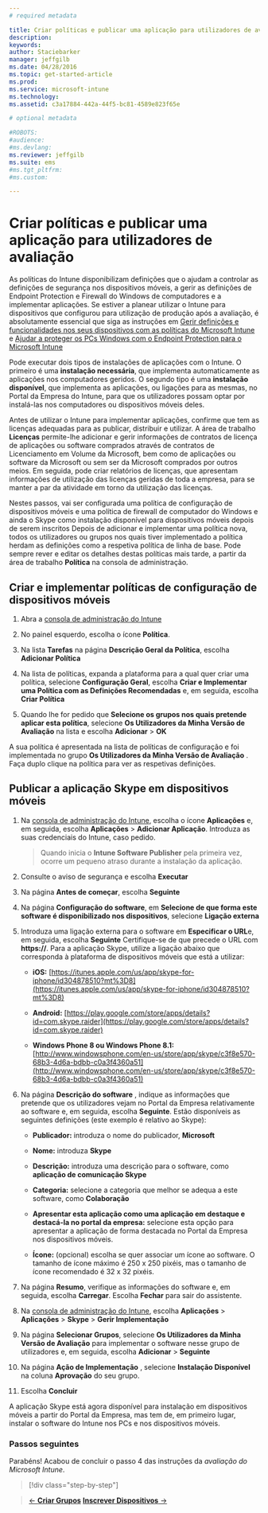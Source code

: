 ```yaml
---
# required metadata

title: Criar políticas e publicar uma aplicação para utilizadores de avaliação | Microsoft Intune
description:
keywords:
author: Staciebarker
manager: jeffgilb
ms.date: 04/28/2016
ms.topic: get-started-article
ms.prod:
ms.service: microsoft-intune
ms.technology:
ms.assetid: c3a17884-442a-44f5-bc81-4589e823f65e

# optional metadata

#ROBOTS:
#audience:
#ms.devlang:
ms.reviewer: jeffgilb
ms.suite: ems
#ms.tgt_pltfrm:
#ms.custom:

---
```



# Criar políticas e publicar uma aplicação para utilizadores de avaliação
As políticas do Intune disponibilizam definições que o ajudam a controlar as definições de segurança nos dispositivos móveis, a gerir as definições de Endpoint Protection e Firewall do Windows de computadores e a implementar aplicações. Se estiver a planear utilizar o Intune para dispositivos que configurou para utilização de produção após a avaliação, é absolutamente essencial que siga as instruções em [Gerir definições e funcionalidades nos seus dispositivos com as políticas do Microsoft Intune](/intune/deploy-use/manage-settings-and-features-on-your-devices-with-microsoft-intune-policies) e [Ajudar a proteger os PCs Windows com o Endpoint Protection para o Microsoft Intune](/intune/deploy-use/help-secure-windows-pcs-with-endpoint-protection-for-microsoft-intune)

Pode executar dois tipos de instalações de aplicações com o Intune. O primeiro é uma **instalação necessária**, que implementa automaticamente as aplicações nos computadores geridos. O segundo tipo é uma **instalação disponível**, que implementa as aplicações, ou ligações para as mesmas, no Portal da Empresa do Intune, para que os utilizadores possam optar por instalá-las nos computadores ou dispositivos móveis deles.

Antes de utilizar o Intune para implementar aplicações, confirme que tem as licenças adequadas para as publicar, distribuir e utilizar. A área de trabalho **Licenças** permite-lhe adicionar e gerir informações de contratos de licença de aplicações ou software comprados através de contratos de Licenciamento em Volume da Microsoft, bem como de aplicações ou software da Microsoft ou sem ser da Microsoft comprados por outros meios. Em seguida, pode criar relatórios de licenças, que apresentam informações de utilização das licenças geridas de toda a empresa, para se manter a par da atividade em torno da utilização das licenças.

Nestes passos, vai ser configurada uma política de configuração de dispositivos móveis e uma política de firewall de computador do Windows e ainda o Skype como instalação disponível para dispositivos móveis depois de serem inscritos Depois de adicionar e implementar uma política nova, todos os utilizadores ou grupos nos quais tiver implementado a política herdam as definições como a respetiva política de linha de base. Pode sempre rever e editar os detalhes destas políticas mais tarde, a partir da área de trabalho **Política** na consola de administração.

## Criar e implementar políticas de configuração de dispositivos móveis

1.  Abra a [consola de administração do Intune](https://manage.microsoft.com/)

2.  No painel esquerdo, escolha o ícone **Política**.

3.  Na lista **Tarefas** na página **Descrição Geral da Política**, escolha **Adicionar Política**

4.  Na lista de políticas, expanda a plataforma para a qual quer criar uma política, selecione **Configuração Geral**, escolha **Criar e Implementar uma Política com as Definições Recomendadas** e, em seguida, escolha **Criar Política**

5.  Quando lhe for pedido que **Selecione os grupos nos quais pretende aplicar esta política**, selecione **Os Utilizadores da Minha Versão de Avaliação** na lista e escolha **Adicionar** &gt; **OK**

A sua política é apresentada na lista de políticas de configuração e foi implementada no grupo **Os Utilizadores da Minha Versão de Avaliação** . Faça duplo clique na política para ver as respetivas definições.

## Publicar a aplicação Skype em dispositivos móveis

1.  Na [consola de administração do Intune](https://manage.microsoft.com/), escolha o ícone **Aplicações** e, em seguida, escolha **Aplicações** &gt; **Adicionar Aplicação**. Introduza as suas credenciais do Intune, caso pedido.

    > Quando inicia o **Intune Software Publisher** pela primeira vez, ocorre um pequeno atraso durante a instalação da aplicação.

2.  Consulte o aviso de segurança e escolha **Executar**

3.  Na página **Antes de começar**, escolha **Seguinte**

4.  Na página **Configuração do software**, em **Selecione de que forma este software é disponibilizado nos dispositivos**, selecione **Ligação externa**

5.  Introduza uma ligação externa para o software em **Especificar o URL**e, em seguida, escolha **Seguinte** Certifique-se de que precede o URL com **https://**. Para a aplicação Skype, utilize a ligação abaixo que corresponda à plataforma de dispositivos móveis que está a utilizar:

    -   **iOS:** [https://itunes.apple.com/us/app/skype-for-iphone/id304878510?mt%3D8](https://itunes.apple.com/us/app/skype-for-iphone/id304878510?mt%3D8)

    -   **Android:** [https://play.google.com/store/apps/details?id=com.skype.raider](https://play.google.com/store/apps/details?id=com.skype.raider)

    -   **Windows Phone 8 ou Windows Phone 8.1:** [http://www.windowsphone.com/en-us/store/app/skype/c3f8e570-68b3-4d6a-bdbb-c0a3f4360a51](http://www.windowsphone.com/en-us/store/app/skype/c3f8e570-68b3-4d6a-bdbb-c0a3f4360a51)

6.  Na página **Descrição do software** , indique as informações que pretende que os utilizadores vejam no Portal da Empresa relativamente ao software e, em seguida, escolha **Seguinte**. Estão disponíveis as seguintes definições (este exemplo é relativo ao Skype):

    -   **Publicador:** introduza o nome do publicador, **Microsoft**

    -   **Nome:** introduza **Skype**

    -   **Descrição:** introduza uma descrição para o software, como **aplicação de comunicação Skype**

    -   **Categoria:** selecione a categoria que melhor se adequa a este software, como **Colaboração**

    -   **Apresentar esta aplicação como uma aplicação em destaque e destacá-la no portal da empresa:** selecione esta opção para apresentar a aplicação de forma destacada no Portal da Empresa nos dispositivos móveis.

    -   **Ícone:**  (opcional) escolha se quer associar um ícone ao software. O tamanho de ícone máximo é 250 x 250 pixéis, mas o tamanho de ícone recomendado é 32 x 32 pixéis.

7.  Na página **Resumo**, verifique as informações do software e, em seguida, escolha **Carregar**. Escolha **Fechar** para sair do assistente.

8.  Na [consola de administração do Intune](https://manage.microsoft.com/), escolha **Aplicações** &gt; **Aplicações** &gt; **Skype** &gt; **Gerir Implementação**

9. Na página **Selecionar Grupos**, selecione **Os Utilizadores da Minha Versão de Avaliação** para implementar o software nesse grupo de utilizadores e, em seguida, escolha **Adicionar** &gt; **Seguinte**

10. Na página **Ação de Implementação** , selecione **Instalação Disponível** na coluna **Aprovação** do seu grupo.

11. Escolha **Concluir**

A aplicação Skype está agora disponível para instalação em dispositivos móveis a partir do Portal da Empresa, mas tem de, em primeiro lugar, instalar o software do Intune nos PCs e nos dispositivos móveis.

### Passos seguintes
Parabéns! Acabou de concluir o passo 4 das instruções da *avaliação do Microsoft Intune*.

>[!div class="step-by-step"]

>[&larr; **Criar Grupos**](.\get-started-with-a-30-day-trial-of-microsoft-intune-step-3.md)     [**Inscrever Dispositivos** &rarr;](.\get-started-with-a-30-day-trial-of-microsoft-intune-step-5.md)  


<!--HONumber=May16_HO2-->


